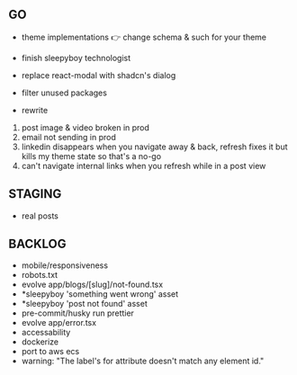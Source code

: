 ## GO
- theme implementations
  👉 change schema & such for your theme

- finish sleepyboy technologist
- replace react-modal with shadcn's dialog
- filter unused packages
- rewrite

1. post image & video broken in prod
2. email not sending in prod
3. linkedin disappears when you navigate away & back, refresh fixes it but kills my theme state so that's a no-go
4. can't navigate internal links when you refresh while in a post view

## STAGING
- real posts

## BACKLOG
- mobile/responsiveness
- robots.txt
- evolve app/blogs/[slug]/not-found.tsx
- *sleepyboy 'something went wrong' asset
- *sleepyboy 'post not found' asset
- pre-commit/husky run prettier
- evolve app/error.tsx
- accessability
- dockerize
- port to aws ecs
- warning: "The label's for attribute doesn't match any element id."